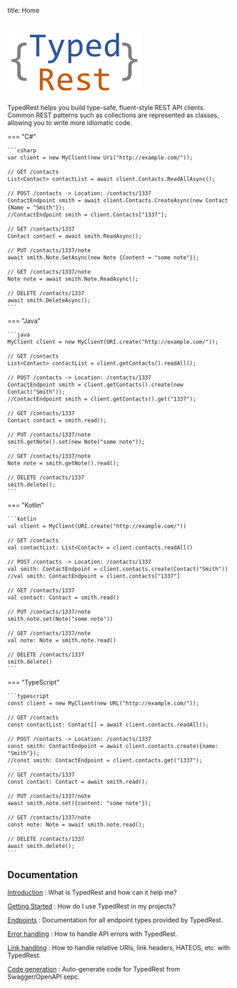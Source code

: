 title: Home

# ![Logo](images/logo.svg)

TypedRest helps you build type-safe, fluent-style REST API clients. Common REST patterns such as collections are represented as classes, allowing you to write more idiomatic code.

=== "C#"

    ```csharp
    var client = new MyClient(new Uri("http://example.com/"));

    // GET /contacts
    List<Contact> contactList = await client.Contacts.ReadAllAsync();

    // POST /contacts -> Location: /contacts/1337
    ContactEndpoint smith = await client.Contacts.CreateAsync(new Contact {Name = "Smith"});
    //ContactEndpoint smith = client.Contacts["1337"];

    // GET /contacts/1337
    Contact contact = await smith.ReadAsync();

    // PUT /contacts/1337/note
    await smith.Note.SetAsync(new Note {Content = "some note"});

    // GET /contacts/1337/note
    Note note = await smith.Note.ReadAsync();

    // DELETE /contacts/1337
    await smith.DeleteAsync();
    ```

=== "Java"

    ```java
    MyClient client = new MyClient(URI.create("http://example.com/"));

    // GET /contacts
    List<Contact> contactList = client.getContacts().readAll();

    // POST /contacts -> Location: /contacts/1337
    ContactEndpoint smith = client.getContacts().create(new Contact("Smith"));
    //ContactEndpoint smith = client.getContacts().get("1337");

    // GET /contacts/1337
    Contact contact = smith.read();

    // PUT /contacts/1337/note
    smith.getNote().set(new Note("some note"));

    // GET /contacts/1337/note
    Note note = smith.getNote().read();

    // DELETE /contacts/1337
    smith.delete();
    ```

=== "Kotlin"

    ```kotlin
    val client = MyClient(URI.create("http://example.com/"))

    // GET /contacts
    val contactList: List<Contact> = client.contacts.readAll()

    // POST /contacts -> Location: /contacts/1337
    val smith: ContactEndpoint = client.contacts.create(Contact("Smith"))
    //val smith: ContactEndpoint = client.contacts["1337"]

    // GET /contacts/1337
    val contact: Contact = smith.read()

    // PUT /contacts/1337/note
    smith.note.set(Note("some note"))

    // GET /contacts/1337/note
    val note: Note = smith.note.read()

    // DELETE /contacts/1337
    smith.delete()
    ```

=== "TypeScript"

    ```typescript
    const client = new MyClient(new URL("http://example.com/"));

    // GET /contacts
    const contactList: Contact[] = await client.contacts.readAll();

    // POST /contacts -> Location: /contacts/1337
    const smith: ContactEndpoint = await client.contacts.create({name: "Smith"});
    //const smith: ContactEndpoint = client.contacts.get("1337");

    // GET /contacts/1337
    const contact: Contact = await smith.read();

    // PUT /contacts/1337/note
    await smith.note.set({content: "some note"});

    // GET /contacts/1337/note
    const note: Note = await smith.note.read();

    // DELETE /contacts/1337
    await smith.delete();
    ```

## Documentation

[Introduction](introduction.md)
: What is TypedRest and how can it help me?

[Getting Started](getting-started/index.md)
: How do I use TypedRest in my projects?

[Endpoints](endpoints/index.md)
: Documentation for all endpoint types provided by TypedRest.

[Error handling](error-handling/index.md)
: How to handle API errors with TypedRest.

[Link handling](link-handling/index.md)
: How to handle relative URIs, link headers, HATEOS, etc. with TypedRest.

[Code generation](code-generation/index.md)
: Auto-generate code for TypedRest from Swagger/OpenAPI sepc.

